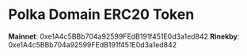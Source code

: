 # Polka Domain ERC20 Token

**Mainnet**: 0xe1A4c5BBb704a92599FEdB191f451E0d3a1ed842
**Rinekby**: 0xe1A4c5BBb704a92599FEdB191f451E0d3a1ed842

